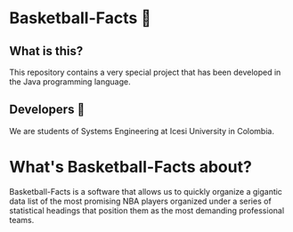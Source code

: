 # Basketball-Facts :basketball:

## What is this?
This repository contains a very special project that has been developed in the Java programming language.

## Developers :two_men_holding_hands:
We are students of Systems Engineering at Icesi University in Colombia.

# What's Basketball-Facts about?
Basketball-Facts is a software that allows us to quickly organize a gigantic data list of the most promising NBA players organized under a series of statistical headings that position them as the most demanding professional teams.

